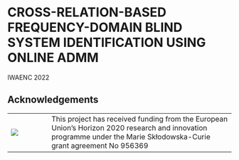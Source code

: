 # CROSS-RELATION-BASED FREQUENCY-DOMAIN BLIND SYSTEM IDENTIFICATION USING ONLINE ADMM
IWAENC 2022

## Acknowledgements
<table border="0">
    <tr>
        <td width="75">
        <img src="https://www.sounds-etn.eu/wp-content/uploads/2021/01/Screenshot-2021-01-07-at-16.50.22-600x400.png"  align="left"/>
        </td>
        <td>
        This project has received funding from the European Union’s Horizon 2020 research and innovation programme under the Marie Skłodowska-Curie grant agreement No 956369
        </td>
    </tr>
</table>



